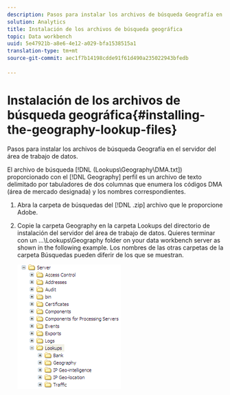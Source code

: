```yaml
---
description: Pasos para instalar los archivos de búsqueda Geografía en el servidor del área de trabajo de datos.
solution: Analytics
title: Instalación de los archivos de búsqueda geográfica
topic: Data workbench
uuid: 5e47921b-a8e6-4e12-a029-bfa1538515a1
translation-type: tm+mt
source-git-commit: aec1f7b14198cdde91f61d490a235022943bfedb

---
```



# Instalación de los archivos de búsqueda geográfica{#installing-the-geography-lookup-files}

Pasos para instalar los archivos de búsqueda Geografía en el servidor del área de trabajo de datos.

El archivo de búsqueda [!DNL (Lookups\Geography\DMA.txt]) proporcionado con el [!DNL Geography] perfil es un archivo de texto delimitado por tabuladores de dos columnas que enumera los códigos DMA (área de mercado designada) y los nombres correspondientes.

1. Abra la carpeta de búsquedas del [!DNL .zip] archivo que le proporcione Adobe.
1. Copie la carpeta Geography en la carpeta Lookups del directorio de instalación del servidor del área de trabajo de datos. Quieres terminar con un ...\Lookups\Geography folder on your data workbench server as shown in the following example. Los nombres de las otras carpetas de la carpeta Búsquedas pueden diferir de los que se muestran.

   ![Información sobre los pasos](assets/Geo_installLookups_dir.png)

